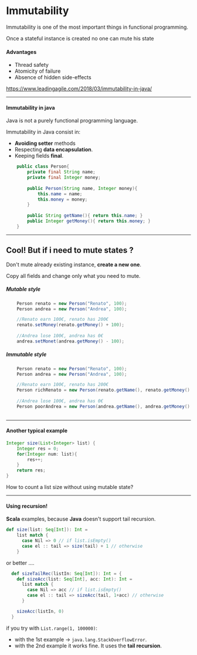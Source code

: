 # Immutability
Immutability is one of the most important things in functional programming.

<div class="notebox">Once a stateful instance is created no one can mute his state</div>
 
#### Advantages
- Thread safety
- Atomicity of failure
- Absence of hidden side-effects


https://www.leadingagile.com/2018/03/immutability-in-java/

---
#### Immutability in java
Java is not a purely functional programming language.
  
Immutability in Java consist in:
 - **Avoiding setter** methods
 - Respecting **data encapsulation**.
 - Keeping fields **final**.  

```java
    public class Person{
        private final String name;
        private final Integer money;
    
        public Person(String name, Integer money){
            this.name = name;
            this.money = money;
        }    
        
        public String getName(){ return this.name; }    
        public Integer getMoney(){ return this.money; }    
    }   
```

---
## Cool! But if i need to mute states ?

Don't mute already existing instance, **create a new one**.

Copy all fields and change only what you need to mute.

##### Mutable style
```java
    Person renato = new Person("Renato", 100);
    Person andrea = new Person("Andrea", 100);

    //Renato earn 100€, renato has 200€
    renato.setMoney(renato.getMoney() + 100);
    
    //Andrea lose 100€, andrea has 0€
    andrea.setMonet(andrea.getMoney() - 100);     
```

##### Immutable style
```java
    Person renato = new Person("Renato", 100);
    Person andrea = new Person("Andrea", 100);

    //Renato earn 100€, renato has 200€
    Person richRenato = new Person(renato.getName(), renato.getMoney() + 100);
    
    //Andrea lose 100€, andrea has 0€
    Person poorAndrea = new Person(andrea.getName(), andrea.getMoney() - 100);
     
```

---
#### Another typical example

```java
Integer size(List<Integer> list) {
    Integer res = 0;
    for(Integer num: list){
        res++;
    }   
    return res;
}
```
How to count a list size without using mutable state? 

---
#### Using recursion! 

**Scala** examples, because **Java** doesn't support tail recursion.

```scala
def size(list: Seq[Int]): Int =
    list match {
      case Nil => 0 // if list.isEmpty()
      case el :: tail => size(tail) + 1 // otherwise
    }
```

or better ....

```scala
  def sizeTailRec(listIn: Seq[Int]): Int = {
    def sizeAcc(list: Seq[Int], acc: Int): Int =
      list match {
        case Nil => acc // if list.isEmpty()
        case el :: tail => sizeAcc(tail, 1+acc) // otherwise
      }

    sizeAcc(listIn, 0)
  }
```

if you try with `List.range(1, 100000)`:
* with the 1st example -> `java.lang.StackOverflowError`.
* with the 2nd example it works fine. It uses the **tail recursion**.